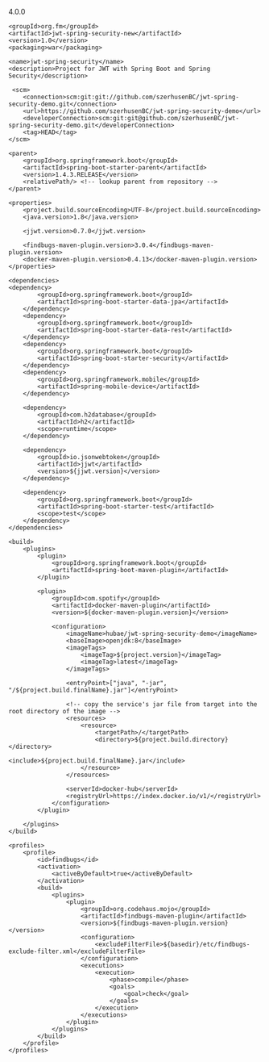 <?xml version="1.0" encoding="UTF-8"?>
<project xmlns="http://maven.apache.org/POM/4.0.0" xmlns:xsi="http://www.w3.org/2001/XMLSchema-instance"
         xsi:schemaLocation="http://maven.apache.org/POM/4.0.0 http://maven.apache.org/xsd/maven-4.0.0.xsd">
    <modelVersion>4.0.0</modelVersion>

    <groupId>org.fm</groupId>
    <artifactId>jwt-spring-security-new</artifactId>
    <version>1.0</version>
    <packaging>war</packaging>

    <name>jwt-spring-security</name>
    <description>Project for JWT with Spring Boot and Spring Security</description>

     <scm>
        <connection>scm:git:git://github.com/szerhusenBC/jwt-spring-security-demo.git</connection>
        <url>https://github.com/szerhusenBC/jwt-spring-security-demo</url>
        <developerConnection>scm:git:git@github.com/szerhusenBC/jwt-spring-security-demo.git</developerConnection>
        <tag>HEAD</tag>
    </scm>

    <parent>
        <groupId>org.springframework.boot</groupId>
        <artifactId>spring-boot-starter-parent</artifactId>
        <version>1.4.3.RELEASE</version>
        <relativePath/> <!-- lookup parent from repository -->
    </parent>

    <properties>
        <project.build.sourceEncoding>UTF-8</project.build.sourceEncoding>
        <java.version>1.8</java.version>

        <jjwt.version>0.7.0</jjwt.version>

        <findbugs-maven-plugin.version>3.0.4</findbugs-maven-plugin.version>
        <docker-maven-plugin.version>0.4.13</docker-maven-plugin.version>
    </properties>

    <dependencies>
    <dependency>
            <groupId>org.springframework.boot</groupId>
            <artifactId>spring-boot-starter-data-jpa</artifactId>
        </dependency>
        <dependency>
            <groupId>org.springframework.boot</groupId>
            <artifactId>spring-boot-starter-data-rest</artifactId>
        </dependency>
        <dependency>
            <groupId>org.springframework.boot</groupId>
            <artifactId>spring-boot-starter-security</artifactId>
        </dependency>
        <dependency>
            <groupId>org.springframework.mobile</groupId>
            <artifactId>spring-mobile-device</artifactId>
        </dependency>

        <dependency>
            <groupId>com.h2database</groupId>
            <artifactId>h2</artifactId>
            <scope>runtime</scope>
        </dependency>

        <dependency>
            <groupId>io.jsonwebtoken</groupId>
            <artifactId>jjwt</artifactId>
            <version>${jjwt.version}</version>
        </dependency>

        <dependency>
            <groupId>org.springframework.boot</groupId>
            <artifactId>spring-boot-starter-test</artifactId>
            <scope>test</scope>
        </dependency>
    </dependencies>

    <build>
        <plugins>
            <plugin>
                <groupId>org.springframework.boot</groupId>
                <artifactId>spring-boot-maven-plugin</artifactId>
            </plugin>

            <plugin>
                <groupId>com.spotify</groupId>
                <artifactId>docker-maven-plugin</artifactId>
                <version>${docker-maven-plugin.version}</version>

                <configuration>
                    <imageName>hubae/jwt-spring-security-demo</imageName>
                    <baseImage>openjdk:8</baseImage>
                    <imageTags>
                        <imageTag>${project.version}</imageTag>
                        <imageTag>latest</imageTag>
                    </imageTags>

                    <entryPoint>["java", "-jar", "/${project.build.finalName}.jar"]</entryPoint>

                    <!-- copy the service's jar file from target into the root directory of the image -->
                    <resources>
                        <resource>
                            <targetPath>/</targetPath>
                            <directory>${project.build.directory}</directory>
                            <include>${project.build.finalName}.jar</include>
                        </resource>
                    </resources>

                    <serverId>docker-hub</serverId>
                    <registryUrl>https://index.docker.io/v1/</registryUrl>
                </configuration>
            </plugin>

        </plugins>
    </build>

    <profiles>
        <profile>
            <id>findbugs</id>
            <activation>
                <activeByDefault>true</activeByDefault>
            </activation>
            <build>
                <plugins>
                    <plugin>
                        <groupId>org.codehaus.mojo</groupId>
                        <artifactId>findbugs-maven-plugin</artifactId>
                        <version>${findbugs-maven-plugin.version}</version>
                        <configuration>
                            <excludeFilterFile>${basedir}/etc/findbugs-exclude-filter.xml</excludeFilterFile>
                        </configuration>
                        <executions>
                            <execution>
                                <phase>compile</phase>
                                <goals>
                                    <goal>check</goal>
                                </goals>
                            </execution>
                        </executions>
                    </plugin>
                </plugins>
            </build>
        </profile>
    </profiles>

</project>
